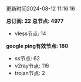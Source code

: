 更新时间2024-08-12 11:16:16

**总订阅: 22**
**总节点: 4977**
- vless节点: 14

**google ping有效节点: 180**
- ss节点: 62
- v2ray节点: 116
- trojan节点: 2
